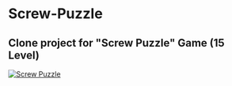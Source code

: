 # Screw-Puzzle

## Clone project for "Screw Puzzle" Game (15 Level)


[![ Screw Puzzle ](https://markdown-videos-api.jorgenkh.no/youtube/6MPciC0QryY)](https://youtu.be/6MPciC0QryY)
